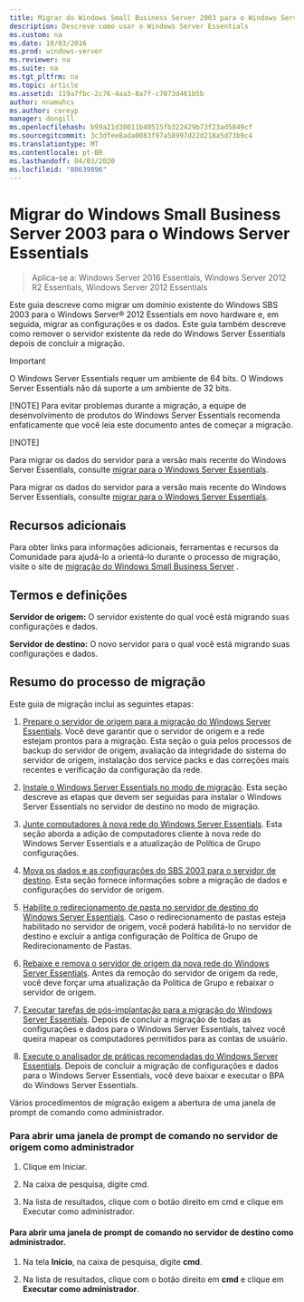 ```yaml
---
title: Migrar do Windows Small Business Server 2003 para o Windows Server Essentials
description: Descreve como usar o Windows Server Essentials
ms.custom: na
ms.date: 10/03/2016
ms.prod: windows-server
ms.reviewer: na
ms.suite: na
ms.tgt_pltfrm: na
ms.topic: article
ms.assetid: 119a7fbc-2c76-4aa3-8a7f-c7073d461b5b
author: nnamuhcs
ms.author: coreyp
manager: dongill
ms.openlocfilehash: b99a21d38011b40515fb322429b73f23ad5849cf
ms.sourcegitcommit: 3c3dfee8ada0083f97a58997d22d218a5d73b9c4
ms.translationtype: MT
ms.contentlocale: pt-BR
ms.lasthandoff: 04/03/2020
ms.locfileid: "80639896"
---
```

# <a name="migrate-windows-small-business-server-2003-to-windows-server-essentials"></a>Migrar do Windows Small Business Server 2003 para o Windows Server Essentials

>Aplica-se a: Windows Server 2016 Essentials, Windows Server 2012 R2 Essentials, Windows Server 2012 Essentials

Este guia descreve como migrar um domínio existente do Windows SBS 2003 para o Windows Server® 2012 Essentials em novo hardware e, em seguida, migrar as configurações e os dados. Este guia também descreve como remover o servidor existente da rede do Windows Server Essentials depois de concluir a migração.  
  
> [!IMPORTANT]
>   O Windows Server Essentials requer um ambiente de 64 bits.  O Windows Server Essentials não dá suporte a um ambiente de 32 bits.  
> 
> [!NOTE]
>  Para evitar problemas durante a migração, a equipe de desenvolvimento de produtos do Windows Server Essentials recomenda enfaticamente que você leia este documento antes de começar a migração.  
> 
> [!NOTE]
> 
>  Para migrar os dados do servidor para a versão mais recente do Windows Server Essentials, consulte [migrar para o Windows Server Essentials](Migrate-from-Previous-Versions-to-Windows-Server-Essentials-or-Windows-Server-Essentials-Experience.md).  
> 
>  Para migrar os dados do servidor para a versão mais recente do Windows Server Essentials, consulte [migrar para o Windows Server Essentials](../migrate/Migrate-from-Previous-Versions-to-Windows-Server-Essentials-or-Windows-Server-Essentials-Experience.md).  

  
## <a name="additional-resources"></a>Recursos adicionais  
 Para obter links para informações adicionais, ferramentas e recursos da Comunidade para ajudá-lo a orientá-lo durante o processo de migração, visite o site de [migração do Windows Small Business Server](https://go.microsoft.com/fwlink/?LinkId=217520) .  
  
## <a name="terms-and-definitions"></a>Termos e definições  
 **Servidor de origem:** O servidor existente do qual você está migrando suas configurações e dados.  
  
 **Servidor de destino:** O novo servidor para o qual você está migrando suas configurações e dados.  
  
## <a name="migration-process-summary"></a>Resumo do processo de migração  
 Este guia de migração inclui as seguintes etapas:  
  

1.  [Prepare o servidor de origem para a migração do Windows Server Essentials](Prepare-your-Source-Server-for-Windows-Server-Essentials-migration.md).  Você deve garantir que o servidor de origem e a rede estejam prontos para a migração. Esta seção o guia pelos processos de backup do servidor de origem, avaliação da integridade do sistema do servidor de origem, instalação dos service packs e das correções mais recentes e verificação da configuração da rede.  
  
2.  [Instale o Windows Server Essentials no modo de migração](Install-Windows-Server-Essentials-in-migration-mode.md).  Esta seção descreve as etapas que devem ser seguidas para instalar o Windows Server Essentials no servidor de destino no modo de migração.  
  
3.  [Junte computadores à nova rede do Windows Server Essentials](Join-computers-to-the-new-Windows-Server-Essentials-network.md).  Esta seção aborda a adição de computadores cliente à nova rede do Windows Server Essentials e a atualização de Política de Grupo configurações.  
  
4.  [Mova os dados e as configurações do SBS 2003 para o servidor de destino](Move-Windows-SBS-2003-settings-and-data-to-the-Destination-Server-for-Windows-Server-Essentials-migration.md).  Esta seção fornece informações sobre a migração de dados e configurações do servidor de origem.  
  
5.  [Habilite o redirecionamento de pasta no servidor de destino do Windows Server Essentials](Enable-folder-redirection-on-the-Windows-Server-Essentials-Destination-Server.md).  Caso o redirecionamento de pastas esteja habilitado no servidor de origem, você poderá habilitá-lo no servidor de destino e excluir a antiga configuração de Política de Grupo de Redirecionamento de Pastas.  
  
6.  [Rebaixe e remova o servidor de origem da nova rede do Windows Server Essentials](Demote-and-remove-the-Source-Server-from-the-new-Windows-Server-Essentials-network.md).  Antes da remoção do servidor de origem da rede, você deve forçar uma atualização da Política de Grupo e rebaixar o servidor de origem.  
  
7.  [Executar tarefas de pós-implantação para a migração do Windows Server Essentials](Perform-post-migration-tasks-for-Windows-Server-Essentials-migration.md).  Depois de concluir a migração de todas as configurações e dados para o Windows Server Essentials, talvez você queira mapear os computadores permitidos para as contas de usuário.  
  
8.  [Execute o analisador de práticas recomendadas do Windows Server Essentials](Run-the-Windows-Server-Essentials-Best-Practices-Analyzer.md).  Depois de concluir a migração de configurações e dados para o Windows Server Essentials, você deve baixar e executar o BPA do Windows Server Essentials.   

  
 Vários procedimentos de migração exigem a abertura de uma janela de prompt de comando como administrador.  
  
###  <a name="to-open-a-command-prompt-window-on-the-source-server-as-an-administrator"></a><a name="BKMK_OpenACommandPromptAsAdmin"></a>Para abrir uma janela de prompt de comando no servidor de origem como administrador  
  
1.  Clique em Iniciar.  
  
2.  Na caixa de pesquisa, digite cmd.  
  
3.  Na lista de resultados, clique com o botão direito em cmd e clique em Executar como administrador.  
  
#### <a name="to-open-a-command-prompt-window-on-the-destination-server-as-an-administrator"></a>Para abrir uma janela de prompt de comando no servidor de destino como administrador.  
  
1.  Na tela **Início**, na caixa de pesquisa, digite **cmd**.  
  
2.  Na lista de resultados, clique com o botão direito em **cmd** e clique em **Executar como administrador**.
